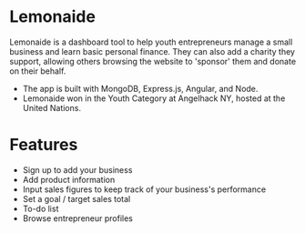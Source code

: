 # Lemonaide

Lemonaide is a dashboard tool to help youth entrepreneurs manage a small business and learn basic personal finance.
They can also add a charity they support, allowing others browsing the website to 'sponsor' them and donate on their behalf.

* The app is built with MongoDB, Express.js, Angular, and Node. 
* Lemonaide won in the Youth Category at Angelhack NY, hosted at the United Nations.

# Features
* Sign up to add your business
* Add product information
* Input sales figures to keep track of your business's performance
* Set a goal / target sales total
* To-do list
* Browse entrepreneur profiles

